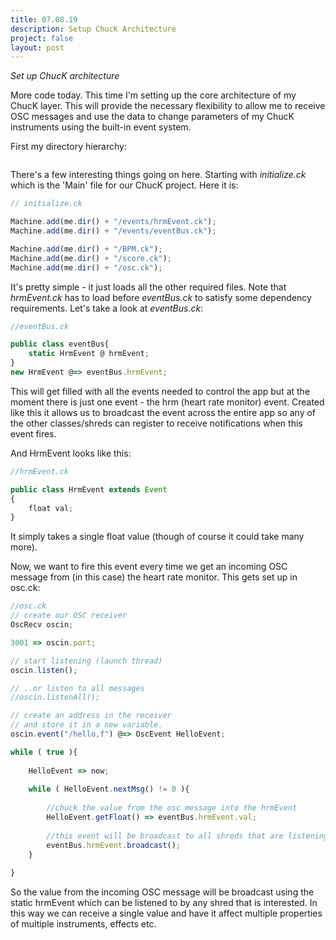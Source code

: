 ```yaml
---
title: 07.08.19
description: Setup ChucK Architecture
project: false
layout: post
---
```



_Set up ChucK architecture_

More code today. This time I'm setting up the core architecture of my ChucK layer. This will provide the necessary flexibility to allow me to receive OSC messages and use the data to change parameters of my ChucK instruments using the built-in event system.

First my directory hierarchy:

<div class="img_row">
	<img class="col one left" src="{{ site.baseurl }}/images/autonomicladyland/chuck-folders.png" alt="" title="chuck folders"/>
</div>
 
 There's a few interesting things going on here. Starting with _initialize.ck_ which is the 'Main' file for our ChucK project. Here it is:
 
 ```javascript
 // initialize.ck
 
 Machine.add(me.dir() + "/events/hrmEvent.ck");
 Machine.add(me.dir() + "/events/eventBus.ck");
 
 Machine.add(me.dir() + "/BPM.ck");
 Machine.add(me.dir() + "/score.ck");
 Machine.add(me.dir() + "/osc.ck");
 ```

It's pretty simple - it just loads all the other required files. Note that _hrmEvent.ck_ has to load before _eventBus.ck_ to satisfy some dependency requirements. Let's take a look at _eventBus.ck_:

```javascript
//eventBus.ck

public class eventBus{
    static HrmEvent @ hrmEvent;
}
new HrmEvent @=> eventBus.hrmEvent;
``` 
This will get filled with all the events needed to control the app but at the moment there is just one event - the hrm (heart rate monitor) event. Created like this it allows us to broadcast the event across the entire app so any of the other classes/shreds can register to receive notifications when this event fires. 

And HrmEvent looks like this:

```javascript
//hrmEvent.ck

public class HrmEvent extends Event
{
    float val;
}
```
It simply takes a single float value (though of course it could take many more).

Now, we want to fire this event every time we get an incoming OSC message from (in this case) the heart rate monitor. This gets set up in osc.ck:

```javascript
//osc.ck
// create our OSC receiver
OscRecv oscin;

3001 => oscin.port;

// start listening (launch thread)
oscin.listen();

// ..or listen to all messages
//oscin.listenAll();

// create an address in the receiver 
// and store it in a new variable.
oscin.event("/hello,f") @=> OscEvent HelloEvent; 

while ( true ){
    
    HelloEvent => now;
    
    while ( HelloEvent.nextMsg() != 0 ){
        
        //chuck the value from the osc message into the hrmEvent
        HelloEvent.getFloat() => eventBus.hrmEvent.val;
        
        //this event will be broadcast to all shreds that are listening
        eventBus.hrmEvent.broadcast();
    }
    
}
```

So the value from the incoming OSC message will be broadcast using the static hrmEvent which can be listened to by any shred that is interested. In this way we can receive a single value and have it affect multiple properties of multiple instruments, effects etc.